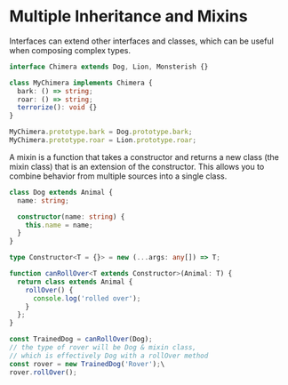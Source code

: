# Multiple Inheritance and Mixins

Interfaces can extend other interfaces and classes, which can be useful when composing complex types.

```ts
interface Chimera extends Dog, Lion, Monsterish {}

class MyChimera implements Chimera {
  bark: () => string;
  roar: () => string;
  terrorize(): void {}
}

MyChimera.prototype.bark = Dog.prototype.bark;
MyChimera.prototype.roar = Lion.prototype.roar;
```

A mixin is a function that takes a constructor and returns a new class (the mixin class) that is an extension of the constructor. This allows you to combine behavior from multiple sources into a single class.

```ts
class Dog extends Animal {
  name: string;

  constructor(name: string) {
    this.name = name;
  }
}

type Constructor<T = {}> = new (...args: any[]) => T;

function canRollOver<T extends Constructor>(Animal: T) {
  return class extends Animal {
    rollOver() {
      console.log('rolled over');
    }
  };
}

const TrainedDog = canRollOver(Dog);
// the type of rover will be Dog & mixin class,
// which is effectively Dog with a rollOver method
const rover = new TrainedDog('Rover');\
rover.rollOver();
```
